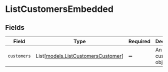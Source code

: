 # ListCustomersEmbedded


## Fields

| Field                                                                    | Type                                                                     | Required                                                                 | Description                                                              |
| ------------------------------------------------------------------------ | ------------------------------------------------------------------------ | ------------------------------------------------------------------------ | ------------------------------------------------------------------------ |
| `customers`                                                              | List[[models.ListCustomersCustomer](../models/listcustomerscustomer.md)] | :heavy_minus_sign:                                                       | An array of customer objects.                                            |